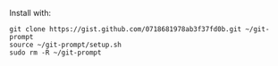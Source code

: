 Install with:

    git clone https://gist.github.com/0718681978ab3f37fd0b.git ~/git-prompt
    source ~/git-prompt/setup.sh
    sudo rm -R ~/git-prompt
